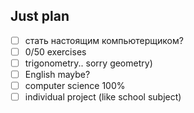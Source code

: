## Just plan
- [ ] стать настоящим компьютерщиком?
- [ ] 0/50 exercises 
- [ ] trigonometry.. sorry geometry)
- [ ] English maybe?
- [ ] computer science 100%
- [ ] individual project (like school subject)

